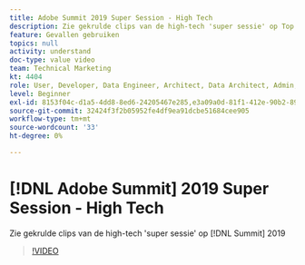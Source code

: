 ```yaml
---
title: Adobe Summit 2019 Super Session - High Tech
description: Zie gekrulde clips van de high-tech 'super sessie' op Top 2019
feature: Gevallen gebruiken
topics: null
activity: understand
doc-type: value video
team: Technical Marketing
kt: 4404
role: User, Developer, Data Engineer, Architect, Data Architect, Admin, Leader
level: Beginner
exl-id: 8153f04c-d1a5-4dd8-8ed6-24205467e285,e3a09a0d-81f1-412e-90b2-89161f8dd9e3,e3a09a0d-81f1-412e-90b2-89161f8dd9e3,8153f04c-d1a5-4dd8-8ed6-24205467e285
source-git-commit: 32424f3f2b05952fe4df9ea91dcbe51684cee905
workflow-type: tm+mt
source-wordcount: '33'
ht-degree: 0%

---
```


# [!DNL Adobe Summit] 2019 Super Session - High Tech

Zie gekrulde clips van de high-tech &#39;super sessie&#39; op [!DNL Summit] 2019

>[!VIDEO](https://video.tv.adobe.com/v/30548/?quality=12)
